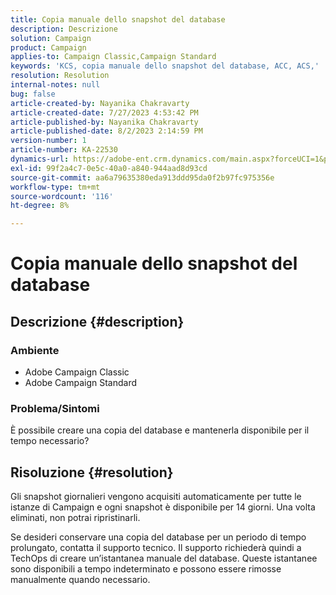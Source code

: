 ```yaml
---
title: Copia manuale dello snapshot del database
description: Descrizione
solution: Campaign
product: Campaign
applies-to: Campaign Classic,Campaign Standard
keywords: 'KCS, copia manuale dello snapshot del database, ACC, ACS,'
resolution: Resolution
internal-notes: null
bug: false
article-created-by: Nayanika Chakravarty
article-created-date: 7/27/2023 4:53:42 PM
article-published-by: Nayanika Chakravarty
article-published-date: 8/2/2023 2:14:59 PM
version-number: 1
article-number: KA-22530
dynamics-url: https://adobe-ent.crm.dynamics.com/main.aspx?forceUCI=1&pagetype=entityrecord&etn=knowledgearticle&id=d7f6e322-9e2c-ee11-bdf4-6045bd006149
exl-id: 99f2a4c7-0e5c-40a0-a840-944aad8d93cd
source-git-commit: aa6a79635380eda913ddd95da0f2b97fc975356e
workflow-type: tm+mt
source-wordcount: '116'
ht-degree: 8%

---
```


# Copia manuale dello snapshot del database

## Descrizione {#description}


### Ambiente

- Adobe Campaign Classic
- Adobe Campaign Standard


### Problema/Sintomi

È possibile creare una copia del database e mantenerla disponibile per il tempo necessario?


## Risoluzione {#resolution}


Gli snapshot giornalieri vengono acquisiti automaticamente per tutte le istanze di Campaign e ogni snapshot è disponibile per 14 giorni. Una volta eliminati, non potrai ripristinarli.

Se desideri conservare una copia del database per un periodo di tempo prolungato, contatta il supporto tecnico. Il supporto richiederà quindi a TechOps di creare un’istantanea manuale del database. Queste istantanee sono disponibili a tempo indeterminato e possono essere rimosse manualmente quando necessario.
